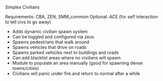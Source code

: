 Simplex Civilians

Requirements: CBA, ZEN, SMM_common
Optional: ACE (for self interaction to tell civs to go away)

- Adds dynamic civilian spawn system
- Can be toggled and configured via zeus
- Spawns pedestrians that walk around
- Spawns vehicles that drive on roads
- Spawns parked vehicles next to buildings and roads
- Can add blacklist areas where no civilians will spawn
- Module to populate an area manually (good for spawning dense towns/cities)
- Civilians will panic under fire and return to normal after a while
